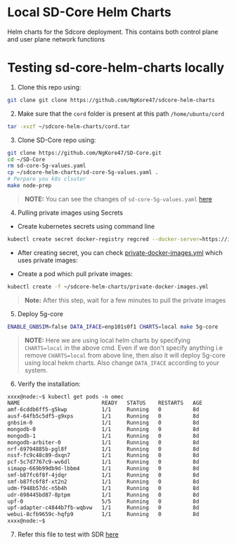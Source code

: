 # Local SD-Core Helm Charts 
Helm charts for the Sdcore deployment. This contains both control plane and user plane network functions

# Testing sd-core-helm-charts locally

1. Clone this repo using:
```bash
git clone git clone https://github.com/NgKore47/sdcore-helm-charts
```

2. Make sure that the `cord` folder is present at this path `/home/ubuntu/cord`
```bash
tar -xvzf ~/sdcore-helm-charts/cord.tar
```

3. Clone SD-Core repo using:
```bash
git clone https://github.com/NgKore47/SD-Core.git
cd ~/SD-Core
rm sd-core-5g-values.yaml
cp ~/sdcore-helm-charts/sd-core-5g-values.yaml .
# Perpare you k8s clsuter
make node-prep
```

> **NOTE:** You can see the changes of `sd-core-5g-values.yaml` [here](./patch/sd-core-5g-values.patch)

4. Pulling private images using Secrets

- Create kubernetes secrets using command line
```bash
kubectl create secret docker-registry regcred --docker-server=https://index.docker.io/v1/ --docker-username=ngkore --docker-password=dckr_pat_3aEGHh5fOR7GYqCc9gB0_rvt5aw --docker-email=ngkore47@gmail.com
```

- After creating secret, you can check [private-docker-images.yml](./private-docker-images.yml) which uses private images:

- Create a pod which pull private images:

```bash
kubectl create -f ~/sdcore-helm-charts/private-docker-images.yml
```
> **Note:** After this step, wait for a few minutes to pull the private images

5. Deploy 5g-core
```bash
ENABLE_GNBSIM=false DATA_IFACE=enp101s0f1 CHARTS=local make 5g-core
```

> **NOTE:** Here we are using local helm charts by specifying `CHARTS=local` in the above cmd. Even if we don't specify anything i.e remove `CHARTS=local` from above line, then also it will deploy 5g-core using local hekm charts. Also change `DATA_IFACE` according to your system.

6. Verify the installation:

```txt
xxxx@node:~$ kubectl get pods -n omec
NAME                          READY   STATUS    RESTARTS   AGE
amf-6cddb6ff5-g5kwp           1/1     Running   0          8d
ausf-64fb5c5df5-g9xps         1/1     Running   0          8d
gnbsim-0                      1/1     Running   0          8d
mongodb-0                     1/1     Running   0          8d
mongodb-1                     1/1     Running   0          8d
mongodb-arbiter-0             1/1     Running   0          8d
nrf-69794885b-pgl8f           1/1     Running   0          8d
nssf-fc9c48c89-dxqn7          1/1     Running   0          8d
pcf-5c7d7767c9-wv6dl          1/1     Running   0          8d
simapp-669b99db9d-lbbm4       1/1     Running   0          8d
smf-b87fc6f8f-4jdqr           1/1     Running   0          8d
smf-b87fc6f8f-xt2n2           1/1     Running   0          8d
udm-f948b57dc-n5b4h           1/1     Running   0          8d
udr-698445bd87-8ptpm          1/1     Running   0          8d
upf-0                         5/5     Running   0          8d
upf-adapter-c4844b7fb-wqbvw   1/1     Running   0          8d
webui-8cfb9659c-hqfp9         1/1     Running   0          8d
xxxx@node:~$
```

7. Refer this file to test with SDR [here](https://github.com/NgKore47/SD-Core-DPDK/blob/NgKore-sdc-dpdk-v1.0/usrp_conf/sd-core-dpdk-n78-b210.conf)